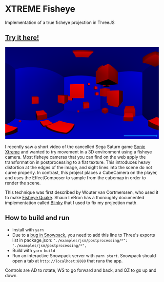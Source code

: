 # XTREME Fisheye
Implementation of a true fisheye projection in ThreeJS

## [Try it here!](https://hypothete.com/projects/2022/xtreme-fisheye/)


![A blue cube filled with smaller red cubes as viewed through the fisheye lens](./screenshot.png)

I recently saw a short video of the cancelled Sega Saturn game [Sonic Xtreme](https://en.wikipedia.org/wiki/Sonic_X-treme) and wanted to try movement in a 3D environment using a fisheye camera. Most fisheye cameras that you can find on the web apply the transformation in postprocessing to a flat texture. This introduces heavy distortion at the edges of the image, and sight lines into the scene do not curve properly. In contrast, this project places a CubeCamera on the player, and uses the EffectComposer to sample from the cubemap in order to render the scene.

This technique was first described by Wouter van Oortmerssen, who used it to make [Fisheye Quake](https://strlen.com/gfxengine/fisheyequake/). Shaun LeBron has a thoroughly documented implementation called [Blinky](https://github.com/shaunlebron/blinky) that I used to fix my projection math.


## How to build and run

* Install with `yarn`
* Due to a [bug in Snowpack](https://github.com/FredKSchott/snowpack/issues/3867), you need to add this line to Three's exports list in package.json: `"./examples/jsm/postprocessing/*": "./examples/jsm/postprocessing/*",`
* Build with `yarn build`
* Run an interactive Snowpack server with `yarn start`. Snowpack should open a tab at `http://localhost:8080` that runs the app.

Controls are AD to rotate, WS to go forward and back, and QZ to go up and down.
